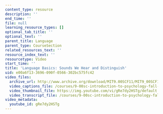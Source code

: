 ```yaml
---
content_type: resource
description: ''
end_time: ''
file: null
learning_resource_types: []
optional_tab_title: ''
optional_text: ''
parent_title: Language
parent_type: CourseSection
related_resources_text: ''
resource_index_text: ''
resourcetype: Video
start_time: ''
title: 'Language Basics: Sounds We Hear and Distinguish'
uid: e00a6f13-3696-090f-0566-302bc575fc42
video_files:
  archive_url: http://www.archive.org/download/MIT9.00SCF11/MIT9_00SCF11_lec12_300k.mp4
  video_captions_file: /courses/9-00sc-introduction-to-psychology-fall-2011/07bc45b958d35b99ad78aaa2b875df9e_gRe7dy2HSTg.vtt
  video_thumbnail_file: https://img.youtube.com/vi/gRe7dy2HSTg/default.jpg
  video_transcript_file: /courses/9-00sc-introduction-to-psychology-fall-2011/e2dbc1fdf26e50032e7e91b0670babe2_gRe7dy2HSTg.pdf
video_metadata:
  youtube_id: gRe7dy2HSTg
---
```

